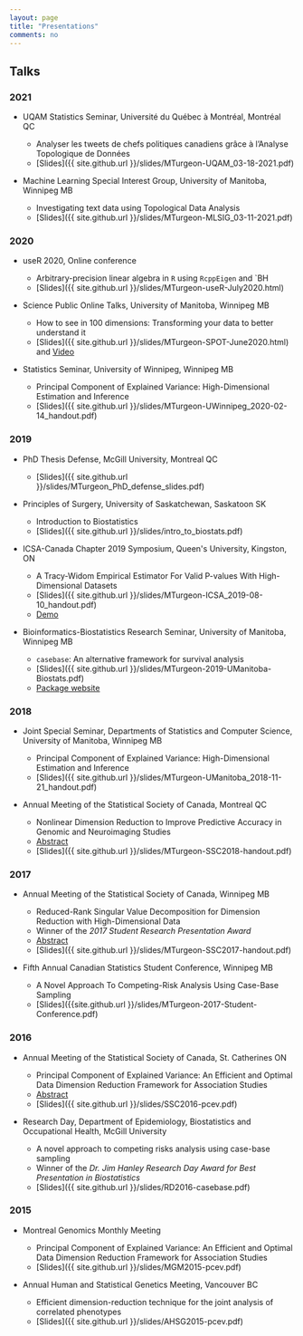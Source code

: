 ```yaml
---
layout: page
title: "Presentations"
comments: no
---
```


## Talks

### 2021

  - UQAM Statistics Seminar, Université du Québec à Montréal, Montréal QC
    + Analyser les tweets de chefs politiques canadiens grâce à l’Analyse Topologique de Données
    + [Slides]({{ site.github.url }}/slides/MTurgeon-UQAM_03-18-2021.pdf)

  - Machine Learning Special Interest Group, University of Manitoba, Winnipeg MB
    + Investigating text data using Topological Data Analysis
    + [Slides]({{ site.github.url }}/slides/MTurgeon-MLSIG_03-11-2021.pdf)

### 2020

  - useR 2020, Online conference
    + Arbitrary-precision linear algebra in `R` using `RcppEigen` and `BH
    + [Slides]({{ site.github.url }}/slides/MTurgeon-useR-July2020.html)

  - Science Public Online Talks, University of Manitoba, Winnipeg MB
    + How to see in 100 dimensions: Transforming your data to better understand it
    + [Slides]({{ site.github.url }}/slides/MTurgeon-SPOT-June2020.html) and [Video](https://youtu.be/vpJ26YHgrDw)
  - Statistics Seminar, University of Winnipeg, Winnipeg MB
    + Principal Component of Explained Variance: High-Dimensional Estimation and Inference
    + [Slides]({{ site.github.url }}/slides/MTurgeon-UWinnipeg_2020-02-14_handout.pdf)

### 2019

  - PhD Thesis Defense, McGill University, Montreal QC
    + [Slides]({{ site.github.url }}/slides/MTurgeon_PhD_defense_slides.pdf)

  - Principles of Surgery, University of Saskatchewan, Saskatoon SK
    + Introduction to Biostatistics
    + [Slides]({{ site.github.url }}/slides/intro_to_biostats.pdf)
    
  - ICSA-Canada Chapter 2019 Symposium, Queen's University, Kingston, ON
    + A Tracy-Widom Empirical Estimator For Valid P-values With High-Dimensional Datasets
    + [Slides]({{ site.github.url }}/slides/MTurgeon-ICSA_2019-08-10_handout.pdf)
    + [Demo](https://mybinder.org/v2/gh/turgeonmaxime/pcev-demo/master?urlpath=rstudio)
  - Bioinformatics-Biostatistics Research Seminar, University of Manitoba, Winnipeg MB
    + `casebase`: An alternative framework for survival analysis
    + [Slides]({{ site.github.url }}/slides/MTurgeon-2019-UManitoba-Biostats.pdf)
    + [Package website](http://sahirbhatnagar.com/casebase/)

### 2018

  - Joint Special Seminar, Departments of Statistics and Computer Science, University of Manitoba, Winnipeg MB
    + Principal Component of Explained Variance: High-Dimensional Estimation and Inference
    + [Slides]({{ site.github.url }}/slides/MTurgeon-UManitoba_2018-11-21_handout.pdf)

  - Annual Meeting of the Statistical Society of Canada, Montreal QC
    + Nonlinear Dimension Reduction to Improve Predictive Accuracy in Genomic and Neuroimaging Studies
    + [Abstract](https://ssc.ca/en/meeting/annual/presentation/nonlinear-dimension-reduction-improve-predictive-accuracy-genomic-and)
    + [Slides]({{ site.github.url }}/slides/MTurgeon-SSC2018-handout.pdf)

### 2017

  - Annual Meeting of the Statistical Society of Canada, Winnipeg MB
    + Reduced-Rank Singular Value Decomposition for Dimension Reduction with High-Dimensional Data
    + Winner of the *2017 Student Research Presentation Award*
    + [Abstract](https://ssc.ca/en/meeting/annual/2017/presentation/reduced-rank-singular-value-decomposition-dimension-reduction-high)
    + [Slides]({{ site.github.url }}/slides/MTurgeon-SSC2017-handout.pdf)

  - Fifth Annual Canadian Statistics Student Conference, Winnipeg MB
    + A Novel Approach To Competing-Risk Analysis Using Case-Base Sampling
    + [Slides]({{site.github.url }}/slides/MTurgeon-2017-Student-Conference.pdf)

### 2016

  - Annual Meeting of the Statistical Society of Canada, St. Catherines ON
    + Principal Component of Explained Variance: An Efficient and Optimal Data Dimension Reduction Framework for Association Studies 
    + [Abstract](https://ssc.ca/en/biostatistics-methodological-innovation-1-0#mt)
    + [Slides]({{ site.github.url }}/slides/SSC2016-pcev.pdf)

  - Research Day, Department of Epidemiology, Biostatistics and Occupational Health, McGill University
    + A novel approach to competing risks analysis using case-base sampling
    + Winner of the *Dr. Jim Hanley Research Day Award for Best Presentation in Biostatistics*
    + [Slides]({{ site.github.url }}/slides/RD2016-casebase.pdf)

### 2015

  - Montreal Genomics Monthly Meeting
    + Principal Component of Explained Variance: An Efficient and Optimal Data Dimension Reduction Framework for Association Studies 
    + [Slides]({{ site.github.url }}/slides/MGM2015-pcev.pdf)

  - Annual Human and Statistical Genetics Meeting, Vancouver BC
    + Efficient dimension-reduction technique for the joint analysis of correlated phenotypes
    + [Slides]({{ site.github.url }}/slides/AHSG2015-pcev.pdf)

